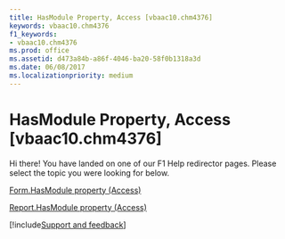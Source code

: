 ```yaml
---
title: HasModule Property, Access [vbaac10.chm4376]
keywords: vbaac10.chm4376
f1_keywords:
- vbaac10.chm4376
ms.prod: office
ms.assetid: d473a84b-a86f-4046-ba20-58f0b1318a3d
ms.date: 06/08/2017
ms.localizationpriority: medium
---
```



# HasModule Property, Access [vbaac10.chm4376]

Hi there! You have landed on one of our F1 Help redirector pages. Please select the topic you were looking for below.

[Form.HasModule property (Access)](https://msdn.microsoft.com/library/ba43a8c8-89f2-e744-ed99-082510dc8f3a%28Office.15%29.aspx)

[Report.HasModule property (Access)](https://msdn.microsoft.com/library/a4f33211-aaa8-d082-feed-aea75bda8659%28Office.15%29.aspx)

[!include[Support and feedback](~/includes/feedback-boilerplate.md)]